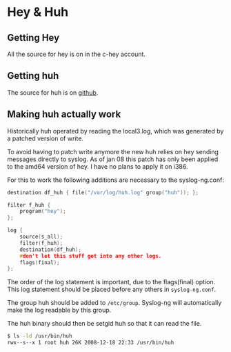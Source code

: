 # Hey & Huh

## Getting Hey

All the source for hey is on in the c-hey account.

## Getting huh

The source for huh is on [github](https://github.com/redbrick/huh).

## Making huh actually work

Historically huh operated by reading the local3.log, which was generated by a
patched version of write.

To avoid having to patch write anymore the new huh relies on hey sending
messages directly to syslog. As of jan 08 this patch has only been applied to
the amd64 version of hey. I have no plans to apply it on i386.

For this to work the following additions are necessary to the syslog-ng.conf:

```c
destination df_huh { file("/var/log/huh.log" group("huh")); };

filter f_huh {
    program("hey");
};

log {
    source(s_all);
    filter(f_huh);
    destination(df_huh);
    #don't let this stuff get into any other logs.
    flags(final);
};
```

The order of the log statement is important, due to the flags(final) option.
This log statement should be placed before any others in `syslog-ng.conf`.

The group huh should be added to `/etc/group`. Syslog-ng will automatically make
the log readable by this group.

The huh binary should then be setgid huh so that it can read the file.

```bash
$ ls -ld /usr/bin/huh
rwx--s--x 1 root huh 26K 2008-12-18 22:33 /usr/bin/huh
```
